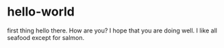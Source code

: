 # hello-world
first thing
hello there. How are you? I hope that you are doing well.
I like all seafood except for salmon.
